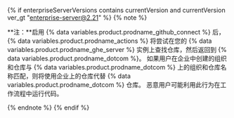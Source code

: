 {% if enterpriseServerVersions contains currentVersion and currentVersion ver_gt "enterprise-server@2.21" %}
{% note %}

**注：**启用 {% data variables.product.prodname_github_connect %} 后，{% data variables.product.prodname_actions %} 将尝试在您的 {% data variables.product.prodname_ghe_server %} 实例上查找仓库，然后返回到 {% data variables.product.prodname_dotcom %}。 如果用户在企业中创建的组织和仓库与 {% data variables.product.prodname_dotcom %} 上的组织和仓库名称匹配，则将使用企业上的仓库代替 {% data variables.product.prodname_dotcom %} 仓库。 恶意用户可能利用此行为在工作流程中运行代码。

{% endnote %}
{% endif %}
